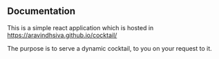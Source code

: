 ## Documentation
This is a simple react application which is hosted in 
https://aravindhsiva.github.io/cocktail/

The purpose is to serve a dynamic cocktail, to you on your request to it.
